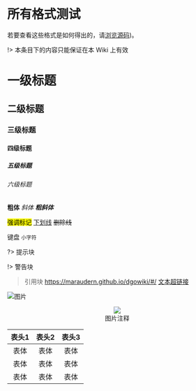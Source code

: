 # 所有格式测试

若要查看这些格式是如何得出的，请[浏览源码]())。

!> 本条目下的内容只能保证在本 Wiki 上有效

# 一级标题

## 二级标题

### 三级标题

#### 四级标题

##### 五级标题

###### 六级标题

**粗体** *斜体* ***粗斜体***

<mark>强调标记</mark> <u>下划线</u> ~~删除线~~

<kbd>键盘</kbd> <small>小字符</small>

<!--注释-->

?> 提示块

!> 警告块

> 引用块
<https://maraudern.github.io/dgowiki/#/> [文本超链接](http://www.example.com/)

![图片](http://39.100.70.44:8000/images/index_rotation_pic1.jpg)

<figure style='text-align: center'>
    <img draggable='false' src='http://39.100.70.44:8000/images/index_rotation_pic1.jpg'/>
    <figcaption>图片注释</figcaption>
</figure>

| 表头1 | 表头2 | 表头3 |
| :---: | :---: | :---: |
| 表体  | 表体  | 表体  |
| 表体  | 表体  | 表体  |
| 表体  | 表体  | 表体  |
